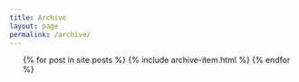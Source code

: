 ```yaml
---
title: Archive
layout: page
permalink: /archive/
---
```


<div class="archive-items">
  <ul>
{% for post in site.posts %}
{% include archive-item.html %}
{% endfor %}
  </ul>
</div>

